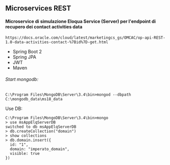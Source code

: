 ## Microservices REST

#### Microservice di simulazione Eloqua Service (Server) per l'endpoint di recupero dei contact activities data 

```
https://docs.oracle.com/cloud/latest/marketingcs_gs/OMCAC/op-api-REST-1.0-data-activities-contact-%7Bid%7D-get.html
```

* Spring Boot 2
* Spring JPA
* JWT
* Maven
  
###### Start mongodb:

```
C:\Program Files\MongoDB\Server\3.4\bin>mongod --dbpath C:\mongodb_data\ms18_data
```

Use DB:

```
C:\Program Files\MongoDB\Server\3.4\bin>mongo
> use msAppElqServerDB
switched to db msAppElqServerDB
> db.createCollection("domain")
> show collections
> db.domain.insert({
  id: "1",
  domain: "imperato_domain",
  visible: true
})
```